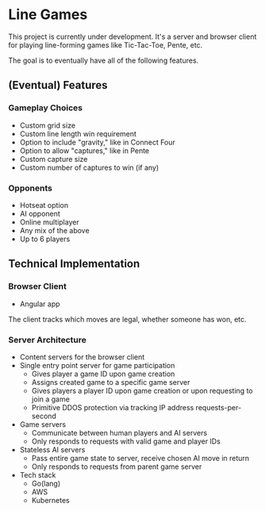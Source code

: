 # Line Games

This project is currently under development. It's a server and browser client for playing line-forming games like Tic-Tac-Toe, Pente, etc.

The goal is to eventually have all of the following features.

## (Eventual) Features

### Gameplay Choices

 - Custom grid size
 - Custom line length win requirement
 - Option to include "gravity," like in Connect Four
 - Option to allow "captures," like in Pente
 - Custom capture size
 - Custom number of captures to win (if any)

### Opponents

 - Hotseat option
 - AI opponent
 - Online multiplayer
 - Any mix of the above
 - Up to 6 players


## Technical Implementation

### Browser Client

 - Angular app

The client tracks which moves are legal, whether someone has won, etc.

### Server Architecture

 - Content servers for the browser client
 - Single entry point server for game participation
    - Gives player a game ID upon game creation
    - Assigns created game to a specific game server
    - Gives players a player ID upon game creation or upon requesting to join a game
    - Primitive DDOS protection via tracking IP address requests-per-second
 - Game servers
    - Communicate between human players and AI servers
    - Only responds to requests with valid game and player IDs
 - Stateless AI servers
    - Pass entire game state to server, receive chosen AI move in return
    - Only responds to requests from parent game server
 - Tech stack
    - Go(lang)
    - AWS
    - Kubernetes
